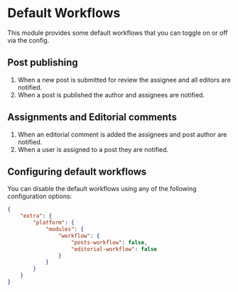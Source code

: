 # Default Workflows

This module provides some default workflows that you can toggle on or off via the config.

## Post publishing

1. When a new post is submitted for review the assignee and all editors are notified.
2. When a post is published the author and assignees are notified.

## Assignments and Editorial comments

1. When an editorial comment is added the assignees and post author are notified.
2. When a user is assigned to a post they are notified.

## Configuring default workflows

You can disable the default workflows using any of the following configuration options:

```json
{
	"extra": {
		"platform": {
			"modules": {
				"workflow": {
					"posts-workflow": false,
					"editorial-workflow": false
				}
			}
		}
	}
}
```

